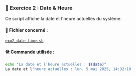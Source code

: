 ### 🧪 Exercice 2 : Date & Heure

Ce script affiche la date et l'heure actuelles du système.

#### 📄 Fichier concerné :
[`exo2_date-time.sh`](./exo2_date-time.sh)

#### 🛠️ Commande utilisée :
```bash
echo "La date et l'heure actuelles : $(date)"
La date et l'heure actuelles : lun. 5 mai 2025, 14:32:10

